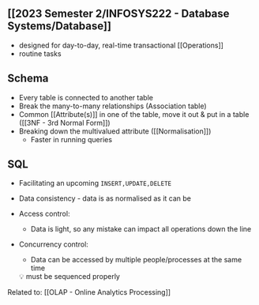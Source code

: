 ## [[2023 Semester 2/INFOSYS222 - Database Systems/Database]]
- designed for day-to-day, real-time transactional [[Operations]]
- routine tasks

## Schema
- Every table is connected to another table
- Break the many-to-many relationships (Association table)
- Common [[Attribute(s)]] in one of the table, move it out & put in a table ([[3NF - 3rd Normal Form]])
- Breaking down the multivalued attribute ([[Normalisation]])
    - Faster in running queries

## SQL
- Facilitating an upcoming `INSERT,UPDATE,DELETE`
- Data consistency - data is as normalised as it can be
- Access control:
    - Data is light, so any mistake can impact all operations down the line
- Concurrency control:
    - Data can be accessed by multiple people/processes at the same time
    
    <aside> 💡 must be sequenced properly
    
    </aside>

Related to: [[OLAP - Online Analytics Processing]]